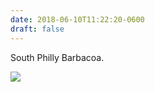 ```yaml
---
date: 2018-06-10T11:22:20-0600
draft: false
---
```




South Philly Barbacoa.

![](/images/2018/f6d0361a6e.jpg)



